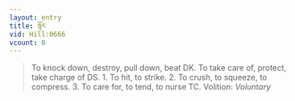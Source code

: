 ```yaml
---
layout: entry
title: སྙོར་
vid: Hill:0666
vcount: 0
---
```

> To knock down, destroy, pull down, beat DK\. To take care of, protect, take charge of DS\. 1\. To hit, to strike\. 2\. To crush, to squeeze, to compress\. 3\. To care for, to tend, to nurse TC\.
> Volition: _Voluntary_


